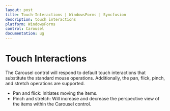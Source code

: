 ```yaml
---
layout: post
title: Touch-Interactions | WindowsForms | Syncfusion
description: touch interactions
platform: WindowsForms
control: Carousel
documentation: ug
---
```


# Touch Interactions

The Carousel control will respond to default touch interactions that substitute the standard mouse operations. Additionally, the pan, flick, pinch, and stretch operations are supported.

* Pan and flick: Initiates moving the items.
* Pinch and stretch: Will increase and decrease the perspective view of the items within the Carousel control.
